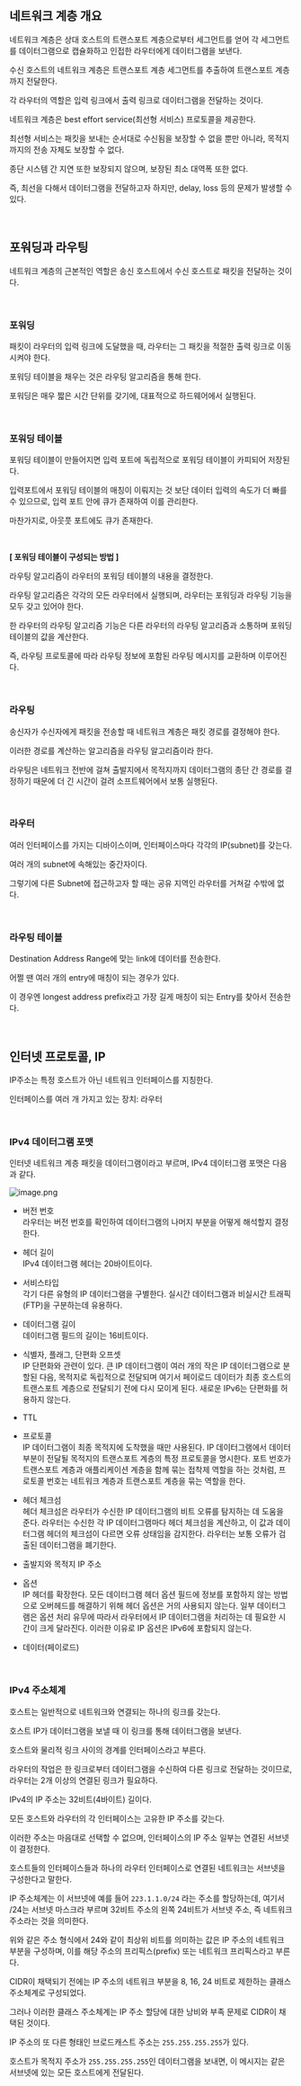 ## 네트워크 계층 개요

네트워크 계층은 상대 호스트의 트랜스포트 계층으로부터 세그먼트를 얻어 각 세그먼트를 데이터그램으로 캡슐화하고 인접한 라우터에게 데이터그램을 보낸다.

수신 호스트의 네트워크 계층은 트랜스포트 계층 세그먼트를 추출하여 트랜스포트 계층까지 전달한다.

각 라우터의 역할은 입력 링크에서 출력 링크로 데이터그램을 전달하는 것이다.

네트워크 계층은 best effort service(최선형 서비스) 프로토콜을 제공한다.

최선형 서비스는 패킷을 보내는 순서대로 수신됨을 보장할 수 없을 뿐만 아니라, 목적지까지의 전송 자체도 보장할 수 없다.

종단 시스템 간 지연 또한 보장되지 않으며, 보장된 최소 대역폭 또한 없다.

즉, 최선을 다해서 데이터그램을 전달하고자 하지만, delay, loss 등의 문제가 발생할 수 있다.

<br />

## 포워딩과 라우팅

네트워크 계층의 근본적인 역할은 송신 호스트에서 수신 호스트로 패킷을 전달하는 것이다.

<br />

### 포워딩

패킷이 라우터의 입력 링크에 도달했을 때, 라우터는 그 패킷을 적절한 출력 링크로 이동시켜야 한다.

포워딩 테이블을 채우는 것은 라우팅 알고리즘을 통해 한다.

포워딩은 매우 짧은 시간 단위를 갖기에, 대표적으로 하드웨어에서 실행된다.

<br />

### 포워딩 테이블

포워딩 테이블이 만들어지면 입력 포트에 독립적으로 포워딩 테이블이 카피되어 저장된다.

입력포트에서 포워딩 테이블의 매칭이 이뤄지는 것 보단 데이터 입력의 속도가 더 빠를 수 있으므로, 입력 포트 안에 큐가 존재하여 이를 관리한다.

마찬가지로, 아웃풋 포트에도 큐가 존재한다.

<br />

**[ 포워딩 테이블이 구성되는 방법 ]**

라우팅 알고리즘이 라우터의 포워딩 테이블의 내용을 결정한다.

라우팅 알고리즘은 각각의 모든 라우터에서 실행되며, 라우터는 포워딩과 라우팅 기능을 모두 갖고 있어야 한다.

한 라우터의 라우팅 알고리즘 기능은 다른 라우터의 라우팅 알고리즘과 소통하며 포워딩 테이블의 값을 계산한다.

즉, 라우팅 프로토콜에 따라 라우팅 정보에 포함된 라우팅 메시지를 교환하며 이루어진다.

<br />

### 라우팅

송신자가 수신자에게 패킷을 전송할 때 네트워크 계층은 패킷 경로를 결정해야 한다.

이러한 경로를 계산하는 알고리즘을 라우팅 알고리즘이라 한다.

라우팅은 네트워크 전반에 걸쳐 출발지에서 목적지까지 데이터그램의 종단 간 경로를 결정하기 때문에 더 긴 시간이 걸려 소프트웨어에서 보통 실행된다.

<br />

### 라우터

여러 인터페이스를 가지는 디바이스이며, 인터페이스마다 각각의 IP(subnet)를 갖는다.

여러 개의 subnet에 속해있는 중간자이다.

그렇기에 다른 Subnet에 접근하고자 할 때는 공유 지역인 라우터를 거쳐갈 수밖에 없다.

<br />

### 라우팅 테이블

Destination Address Range에 맞는 link에 데이터를 전송한다.

어쩔 땐 여러 개의 entry에 매칭이 되는 경우가 있다.

이 경우엔 longest address prefix라고 가장 길게 매칭이 되는 Entry를 찾아서 전송한다.

<br />

## 인터넷 프로토콜, IP

IP주소는 특정 호스트가 아닌 네트워크 인터페이스를 지칭한다.

인터페이스를 여러 개 가지고 있는 장치: 라우터

<br />

### IPv4 데이터그램 포맷

인터넷 네트워크 계층 패킷을 데이터그램이라고 부르며, IPv4 데이터그램 포맷은 다음과 같다.

![image.png](https://prod-files-secure.s3.us-west-2.amazonaws.com/8f34238a-246a-4ffd-8d8a-f3a45a9148ed/17e78fb1-f1d5-4c17-9364-0fb374e72ed3/image.png)

- 버전 번호<br />
  라우터는 버전 번호를 확인하여 데이터그램의 나머지 부분을 어떻게 해석할지 결정한다.

- 헤더 길이<br />
  IPv4 데이터그램 헤더는 20바이트이다.

- 서비스타입<br />
  각기 다른 유형의 IP 데이터그램을 구별한다.
  실시간 데이터그램과 비실시간 트래픽(FTP)을 구분하는데 유용하다.
- 데이터그램 길이<br />
  데이터그램 필드의 길이는 16비트이다.

- 식별자, 플래그, 단편화 오프셋<br />
  IP 단편화와 관련이 있다.
  큰 IP 데이터그램이 여러 개의 작은 IP 데이터그램으로 분할된 다음, 목적지로 독립적으로 전달되며 여기서 페이로드 데이터가 최종 호스트의 트랜스포트 계층으로 전달되기 전에 다시 모이게 된다.
  새로운 IPv6는 단편화를 허용하지 않는다.

- TTL<br />

- 프로토콜<br />
  IP 데이터그램이 최종 목적지에 도착했을 때만 사용된다.
  IP 데이터그램에서 데이터 부분이 전달될 목적지의 트랜스포트 계층의 특정 프로토콜을 명시한다.
  포트 번호가 트랜스포트 계층과 애플리케이션 계층을 함께 묶는 접착제 역할을 하는 것처럼, 프로토콜 번호는 네트워크 계층과 트랜스포트 계층을 묶는 역할을 한다.

- 헤더 체크섬<br />
  헤더 체크섬은 라우터가 수신한 IP 데이터그램의 비트 오류를 탐지하는 데 도움을 준다.
  라우터는 수신한 각 IP 데이터그램마다 헤더 체크섬을 계산하고, 이 값과 데이터그램 헤더의 체크섬이 다르면 오류 상태임을 감지한다.
  라우터는 보통 오류가 검출된 데이터그램을 폐기한다.

- 출발지와 목적지 IP 주소<br />

- 옵션<br />
  IP 헤더를 확장한다.
  모든 데이터그램 헤더 옵션 필드에 정보를 포함하지 않는 방법으로 오버헤드를 해결하기 위해 헤더 옵션은 거의 사용되지 않는다.
  일부 데이터그램은 옵션 처리 유무에 따라서 라우터에서 IP 데이터그램을 처리하는 데 필요한 시간이 크게 달라진다.
  이러한 이유로 IP 옵션은 IPv6에 포함되지 않는다.
- 데이터(페이로드)<br />

<br />

### IPv4 주소체계

호스트는 일반적으로 네트워크와 연결되는 하나의 링크를 갖는다.

호스트 IP가 데이터그램을 보낼 때 이 링크를 통해 데이터그램을 보낸다.

호스트와 물리적 링크 사이의 경계를 인터페이스라고 부른다.

라우터의 작업은 한 링크로부터 데이터그램을 수신하여 다른 링크로 전달하는 것이므로, 라우터는 2개 이상의 연결된 링크가 필요하다.

IPv4의 IP 주소는 32비트(4바이트) 길이다.

모든 호스트와 라우터의 각 인터페이스는 고유한 IP 주소를 갖는다.

이러한 주소는 마음대로 선택할 수 없으며, 인터페이스의 IP 주소 일부는 연결된 서브넷이 결정한다.

호스트들의 인터페이스들과 하나의 라우터 인터페이스로 연결된 네트워크는 서브넷을 구성한다고 말한다.

IP 주소체계는 이 서브넷에 예를 들어 `223.1.1.0/24` 라는 주소를 할당하는데, 여기서 /24는 서브넷 마스크라 부르며 32비트 주소의 왼쪽 24비트가 서브넷 주소, 즉 네트워크 주소라는 것을 의미한다.

위와 같은 주소 형식에서 24와 같이 최상위 비트를 의미하는 값은 IP 주소의 네트워크 부분을 구성하며, 이를 해당 주소의 프리픽스(prefix) 또는 네트워크 프리픽스라고 부른다.

CIDR이 채택되기 전에는 IP 주소의 네트워크 부분을 8, 16, 24 비트로 제한하는 클래스 주소체계로 구성되었다.

그러나 이러한 클래스 주소체계는 IP 주소 할당에 대한 낭비와 부족 문제로 CIDR이 채택된 것이다.

IP 주소의 또 다른 형태인 브로드캐스트 주소는 `255.255.255.255`가 있다.

호스트가 목적지 주소가 `255.255.255.255`인 데이터그램을 보내면, 이 메시지는 같은 서브넷에 있는 모든 호스트에게 전달된다.
